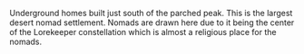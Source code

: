 Underground homes built just south of the parched peak. This is the largest desert nomad settlement. Nomads are drawn here due to it being the center of the Lorekeeper constellation which is almost a religious place for the nomads. 